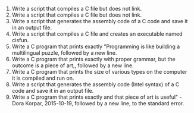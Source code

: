 1. Write a script that compiles a C file but does not link.
2. Write a script that compiles a C file but does not link.
3. Write a script that generates the assembly code of a C code and save it in an output file.
4. Write a script that compiles a C file and creates an executable named cisfun.
5. Write a C program that prints exactly "Programming is like building a multilingual puzzle, followed by a new line.
6. Write a C program that prints exactly with proper grammar, but the outcome is a piece of art,, followed by a new line.
7. Write a C program that prints the size of various types on the computer it is compiled and run on.
8. Write a script that generates the assembly code (Intel syntax) of a C code and save it in an output file.     
9. Write a C program that prints exactly and that piece of art is useful" - Dora Korpar, 2015-10-19, followed by a new line, to the standard error.

